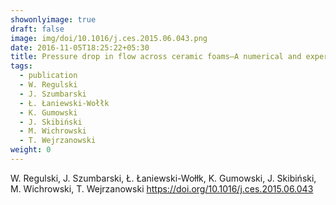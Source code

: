 ```yaml
---
showonlyimage: true
draft: false
image: img/doi/10.1016/j.ces.2015.06.043.png
date: 2016-11-05T18:25:22+05:30
title: Pressure drop in flow across ceramic foams—A numerical and experimental study
tags:
  - publication
  - W. Regulski
  - J. Szumbarski
  - Ł. Łaniewski-Wołłk
  - K. Gumowski
  - J. Skibiński
  - M. Wichrowski
  - T. Wejrzanowski
weight: 0
---
```


W. Regulski, J. Szumbarski, Ł. Łaniewski-Wołłk, K. Gumowski, J. Skibiński, M. Wichrowski, T. Wejrzanowski
https://doi.org/10.1016/j.ces.2015.06.043
